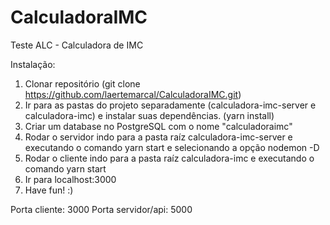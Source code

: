 # CalculadoraIMC
Teste ALC - Calculadora de IMC


Instalação:
1. Clonar repositório (git clone https://github.com/laertemarcal/CalculadoraIMC.git)
2. Ir para as pastas do projeto separadamente (calculadora-imc-server e calculadora-imc) e instalar suas dependências. (yarn install)
3. Criar um database no PostgreSQL com o nome "calculadoraimc"
4. Rodar o servidor indo para a pasta raíz calculadora-imc-server e executando o comando yarn start e selecionando a opção nodemon -D
5. Rodar o cliente indo para a pasta raíz calculadora-imc e executando o comando yarn start
6. Ir para localhost:3000
7. Have fun! :)

Porta cliente: 3000
Porta servidor/api: 5000
